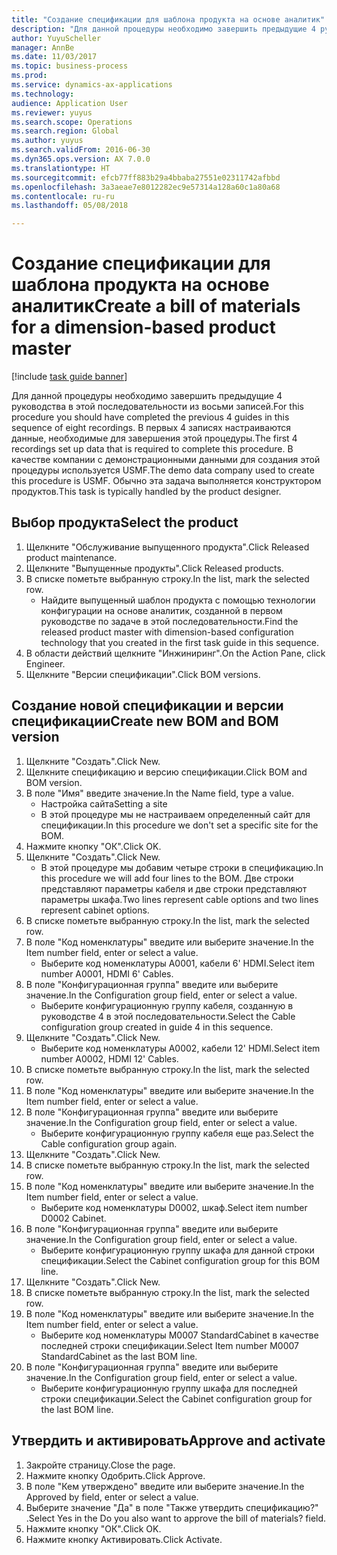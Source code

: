```yaml
--- 
title: "Создание спецификации для шаблона продукта на основе аналитик"
description: "Для данной процедуры необходимо завершить предыдущие 4 руководства в этой последовательности из восьми записей."
author: YuyuScheller
manager: AnnBe
ms.date: 11/03/2017
ms.topic: business-process
ms.prod: 
ms.service: dynamics-ax-applications
ms.technology: 
audience: Application User
ms.reviewer: yuyus
ms.search.scope: Operations
ms.search.region: Global
ms.author: yuyus
ms.search.validFrom: 2016-06-30
ms.dyn365.ops.version: AX 7.0.0
ms.translationtype: HT
ms.sourcegitcommit: efcb77ff883b29a4bbaba27551e02311742afbbd
ms.openlocfilehash: 3a3aeae7e8012282ec9e57314a128a60c1a80a68
ms.contentlocale: ru-ru
ms.lasthandoff: 05/08/2018

---
```

# <a name="create-a-bill-of-materials-for-a-dimension-based-product-master"></a><span data-ttu-id="2ea53-103">Создание спецификации для шаблона продукта на основе аналитик</span><span class="sxs-lookup"><span data-stu-id="2ea53-103">Create a bill of materials for a dimension-based product master</span></span>

[!include [task guide banner](../../includes/task-guide-banner.md)]

<span data-ttu-id="2ea53-104">Для данной процедуры необходимо завершить предыдущие 4 руководства в этой последовательности из восьми записей.</span><span class="sxs-lookup"><span data-stu-id="2ea53-104">For this procedure you should have completed the previous 4 guides in this sequence of eight recordings.</span></span> <span data-ttu-id="2ea53-105">В первых 4 записях настраиваются данные, необходимые для завершения этой процедуры.</span><span class="sxs-lookup"><span data-stu-id="2ea53-105">The first 4 recordings set up data that is required to complete this procedure.</span></span> <span data-ttu-id="2ea53-106">В качестве компании с демонстрационными данными для создания этой процедуры используется USMF.</span><span class="sxs-lookup"><span data-stu-id="2ea53-106">The demo data company used to create this procedure is USMF.</span></span> <span data-ttu-id="2ea53-107">Обычно эта задача выполняется конструктором продуктов.</span><span class="sxs-lookup"><span data-stu-id="2ea53-107">This task is typically handled by the product designer.</span></span>


## <a name="select-the-product"></a><span data-ttu-id="2ea53-108">Выбор продукта</span><span class="sxs-lookup"><span data-stu-id="2ea53-108">Select the product</span></span>
1. <span data-ttu-id="2ea53-109">Щелкните "Обслуживание выпущенного продукта".</span><span class="sxs-lookup"><span data-stu-id="2ea53-109">Click Released product maintenance.</span></span>
2. <span data-ttu-id="2ea53-110">Щелкните "Выпущенные продукты".</span><span class="sxs-lookup"><span data-stu-id="2ea53-110">Click Released products.</span></span>
3. <span data-ttu-id="2ea53-111">В списке пометьте выбранную строку.</span><span class="sxs-lookup"><span data-stu-id="2ea53-111">In the list, mark the selected row.</span></span>
    * <span data-ttu-id="2ea53-112">Найдите выпущенный шаблон продукта с помощью технологии конфигурации на основе аналитик, созданной в первом руководстве по задаче в этой последовательности.</span><span class="sxs-lookup"><span data-stu-id="2ea53-112">Find the released product master with dimension-based configuration technology that you created in the first task guide in this sequence.</span></span>  
4. <span data-ttu-id="2ea53-113">В области действий щелкните "Инжиниринг".</span><span class="sxs-lookup"><span data-stu-id="2ea53-113">On the Action Pane, click Engineer.</span></span>
5. <span data-ttu-id="2ea53-114">Щелкните "Версии спецификации".</span><span class="sxs-lookup"><span data-stu-id="2ea53-114">Click BOM versions.</span></span>

## <a name="create-new-bom-and-bom-version"></a><span data-ttu-id="2ea53-115">Создание новой спецификации и версии спецификации</span><span class="sxs-lookup"><span data-stu-id="2ea53-115">Create new BOM and BOM version</span></span>
1. <span data-ttu-id="2ea53-116">Щелкните "Создать".</span><span class="sxs-lookup"><span data-stu-id="2ea53-116">Click New.</span></span>
2. <span data-ttu-id="2ea53-117">Щелкните спецификацию и версию спецификации.</span><span class="sxs-lookup"><span data-stu-id="2ea53-117">Click BOM and BOM version.</span></span>
3. <span data-ttu-id="2ea53-118">В поле "Имя" введите значение.</span><span class="sxs-lookup"><span data-stu-id="2ea53-118">In the Name field, type a value.</span></span>
    * <span data-ttu-id="2ea53-119">Настройка сайта</span><span class="sxs-lookup"><span data-stu-id="2ea53-119">Setting a site</span></span>  
    * <span data-ttu-id="2ea53-120">В этой процедуре мы не настраиваем определенный сайт для спецификации.</span><span class="sxs-lookup"><span data-stu-id="2ea53-120">In this procedure we don't set a specific site for the BOM.</span></span>  
4. <span data-ttu-id="2ea53-121">Нажмите кнопку "OК".</span><span class="sxs-lookup"><span data-stu-id="2ea53-121">Click OK.</span></span>
5. <span data-ttu-id="2ea53-122">Щелкните "Создать".</span><span class="sxs-lookup"><span data-stu-id="2ea53-122">Click New.</span></span>
    * <span data-ttu-id="2ea53-123">В этой процедуре мы добавим четыре строки в спецификацию.</span><span class="sxs-lookup"><span data-stu-id="2ea53-123">In this procedure we will add four lines to the BOM.</span></span> <span data-ttu-id="2ea53-124">Две строки представляют параметры кабеля и две строки представляют параметры шкафа.</span><span class="sxs-lookup"><span data-stu-id="2ea53-124">Two lines represent cable options and two lines represent cabinet options.</span></span>  
6. <span data-ttu-id="2ea53-125">В списке пометьте выбранную строку.</span><span class="sxs-lookup"><span data-stu-id="2ea53-125">In the list, mark the selected row.</span></span>
7. <span data-ttu-id="2ea53-126">В поле "Код номенклатуры" введите или выберите значение.</span><span class="sxs-lookup"><span data-stu-id="2ea53-126">In the Item number field, enter or select a value.</span></span>
    * <span data-ttu-id="2ea53-127">Выберите код номенклатуры A0001, кабели 6' HDMI.</span><span class="sxs-lookup"><span data-stu-id="2ea53-127">Select item number A0001, HDMI 6' Cables.</span></span>  
8. <span data-ttu-id="2ea53-128">В поле "Конфигурационная группа" введите или выберите значение.</span><span class="sxs-lookup"><span data-stu-id="2ea53-128">In the Configuration group field, enter or select a value.</span></span>
    * <span data-ttu-id="2ea53-129">Выберите конфигурационную группу кабеля, созданную в руководстве 4 в этой последовательности.</span><span class="sxs-lookup"><span data-stu-id="2ea53-129">Select the Cable configuration group created in guide 4 in this sequence.</span></span>  
9. <span data-ttu-id="2ea53-130">Щелкните "Создать".</span><span class="sxs-lookup"><span data-stu-id="2ea53-130">Click New.</span></span>
    * <span data-ttu-id="2ea53-131">Выберите код номенклатуры A0002, кабели 12' HDMI.</span><span class="sxs-lookup"><span data-stu-id="2ea53-131">Select item number A0002, HDMI 12' Cables.</span></span>  
10. <span data-ttu-id="2ea53-132">В списке пометьте выбранную строку.</span><span class="sxs-lookup"><span data-stu-id="2ea53-132">In the list, mark the selected row.</span></span>
11. <span data-ttu-id="2ea53-133">В поле "Код номенклатуры" введите или выберите значение.</span><span class="sxs-lookup"><span data-stu-id="2ea53-133">In the Item number field, enter or select a value.</span></span>
12. <span data-ttu-id="2ea53-134">В поле "Конфигурационная группа" введите или выберите значение.</span><span class="sxs-lookup"><span data-stu-id="2ea53-134">In the Configuration group field, enter or select a value.</span></span>
    * <span data-ttu-id="2ea53-135">Выберите конфигурационную группу кабеля еще раз.</span><span class="sxs-lookup"><span data-stu-id="2ea53-135">Select the Cable configuration group again.</span></span>  
13. <span data-ttu-id="2ea53-136">Щелкните "Создать".</span><span class="sxs-lookup"><span data-stu-id="2ea53-136">Click New.</span></span>
14. <span data-ttu-id="2ea53-137">В списке пометьте выбранную строку.</span><span class="sxs-lookup"><span data-stu-id="2ea53-137">In the list, mark the selected row.</span></span>
15. <span data-ttu-id="2ea53-138">В поле "Код номенклатуры" введите или выберите значение.</span><span class="sxs-lookup"><span data-stu-id="2ea53-138">In the Item number field, enter or select a value.</span></span>
    * <span data-ttu-id="2ea53-139">Выберите код номенклатуры D0002, шкаф.</span><span class="sxs-lookup"><span data-stu-id="2ea53-139">Select item number D0002 Cabinet.</span></span>  
16. <span data-ttu-id="2ea53-140">В поле "Конфигурационная группа" введите или выберите значение.</span><span class="sxs-lookup"><span data-stu-id="2ea53-140">In the Configuration group field, enter or select a value.</span></span>
    * <span data-ttu-id="2ea53-141">Выберите конфигурационную группу шкафа для данной строки спецификации.</span><span class="sxs-lookup"><span data-stu-id="2ea53-141">Select the Cabinet configuration group for this BOM line.</span></span>  
17. <span data-ttu-id="2ea53-142">Щелкните "Создать".</span><span class="sxs-lookup"><span data-stu-id="2ea53-142">Click New.</span></span>
18. <span data-ttu-id="2ea53-143">В списке пометьте выбранную строку.</span><span class="sxs-lookup"><span data-stu-id="2ea53-143">In the list, mark the selected row.</span></span>
19. <span data-ttu-id="2ea53-144">В поле "Код номенклатуры" введите или выберите значение.</span><span class="sxs-lookup"><span data-stu-id="2ea53-144">In the Item number field, enter or select a value.</span></span>
    * <span data-ttu-id="2ea53-145">Выберите код номенклатуры M0007 StandardCabinet в качестве последней строки спецификации.</span><span class="sxs-lookup"><span data-stu-id="2ea53-145">Select Item number M0007 StandardCabinet as the last BOM line.</span></span>  
20. <span data-ttu-id="2ea53-146">В поле "Конфигурационная группа" введите или выберите значение.</span><span class="sxs-lookup"><span data-stu-id="2ea53-146">In the Configuration group field, enter or select a value.</span></span>
    * <span data-ttu-id="2ea53-147">Выберите конфигурационную группу шкафа для последней строки спецификации.</span><span class="sxs-lookup"><span data-stu-id="2ea53-147">Select the Cabinet configuration group for the last BOM line.</span></span>  

## <a name="approve-and-activate"></a><span data-ttu-id="2ea53-148">Утвердить и активировать</span><span class="sxs-lookup"><span data-stu-id="2ea53-148">Approve and activate</span></span>
1. <span data-ttu-id="2ea53-149">Закройте страницу.</span><span class="sxs-lookup"><span data-stu-id="2ea53-149">Close the page.</span></span>
2. <span data-ttu-id="2ea53-150">Нажмите кнопку Одобрить.</span><span class="sxs-lookup"><span data-stu-id="2ea53-150">Click Approve.</span></span>
3. <span data-ttu-id="2ea53-151">В поле "Кем утверждено" введите или выберите значение.</span><span class="sxs-lookup"><span data-stu-id="2ea53-151">In the Approved by field, enter or select a value.</span></span>
4. <span data-ttu-id="2ea53-152">Выберите значение "Да" в поле "Также утвердить спецификацию?" .</span><span class="sxs-lookup"><span data-stu-id="2ea53-152">Select Yes in the Do you also want to approve the bill of materials? field.</span></span>
5. <span data-ttu-id="2ea53-153">Нажмите кнопку "OК".</span><span class="sxs-lookup"><span data-stu-id="2ea53-153">Click OK.</span></span>
6. <span data-ttu-id="2ea53-154">Нажмите кнопку Активировать.</span><span class="sxs-lookup"><span data-stu-id="2ea53-154">Click Activate.</span></span>



